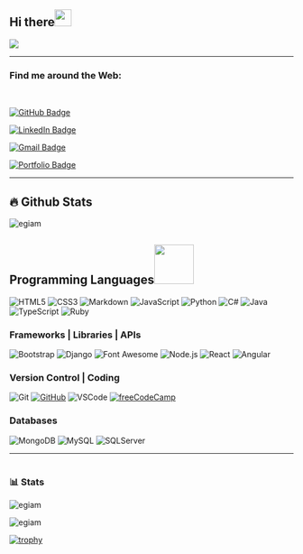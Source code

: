 <h2 align="left">Hi there<img src ="https://raw.githubusercontent.com/MartinHeinz/MartinHeinz/master/wave.gif" width = 30px></h2>

<!-- Animation Typing -->

<p align="left">
  <a href="https://github.com/DenverCoder1/readme-typing-svg"><img src="https://readme-typing-svg.demolab.com/?lines=I'm%20Ezequiel%20Giampaoli;A%20Full-Stack%20Developer;&%20Front-End%20Developer;2%2B%20years%20of%20coding%20experience;Always%20learning%20new%20things&font=Fira%20Code&center=true&width=440&height=45&color=green&vCenter=true&size=22&pause=1000" /></a>
</p>

<!-- Animation Typing: END -->

<!-- Profile Views -->

<!-- <p align="left">
  <img src="https://komarev.com/ghpvc/?username=egiam&label=Profile%20views&color=0e75b6&style=flat" alt="egiam" />
</p> -->

<!-- Profile Views: END -->

---

<h3 align="left">Find me around the Web:</h3>

<br>

  <p><a href="https://github.com/egiam/"><img src="https://img.shields.io/badge/-GitHub%20-black?style=plastic&amp;labelColor=black&amp;logo=GitHub&amp;link=www.github.com/egiam" alt="GitHub Badge"></a> </p>
  <p><a href="https://www.linkedin.com/in/ezequiel-giampaoli/"><img src="https://img.shields.io/badge/-LinkedIn%20-blue?style=plastic&amp;labelColor=blue&amp;logo=LinkedIn&amp;link=www.linkedin.com/in/ezequiel-giampaoli/" alt="LinkedIn Badge"></a> </p>
    <p>         <a href="mailto:ezegiampaoli@gmail.com"><img src="https://img.shields.io/badge/-Gmail-fff?style=plastic&amp;labelColor=fff&amp;logo=Gmail&amp;link=mailto:ezegiampaoli@gmail.com" alt="Gmail Badge"></a></p>
   </p>
    <p><a href="https://egiam.github.io/"><img src="https://img.shields.io/badge/-Portfolio%20-lightblue?style=plastic&amp;labelColor=lightblue&amp;logo=Github&amp;link=egiam.github.io/" alt="Portfolio Badge"></a> </p>

---

## :fire: Github Stats

<p><img align="center" src="https://github-readme-streak-stats.herokuapp.com/?user=egiam&theme=highcontrast" alt="egiam" />

## </p>

## Programming Languages<img src="https://camo.githubusercontent.com/b0fa06ee100360ae8811a115c133de7848891e3b/68747470733a2f2f6769746875622e6769746875626173736574732e636f6d2f696d616765732f6d6f6e612d776869737065722e676966" width="70" height="70" />

![HTML5](https://img.shields.io/badge/HTML5%20-%23E34F26.svg?&style=for-the-badge&logo=HTML5&logoColor=FFFFFF)
![CSS3](https://img.shields.io/badge/CSS3%20-%231572B6.svg?&style=for-the-badge&logo=CSS3&logoColor=FFFFFF)
![Markdown](https://img.shields.io/badge/Markdown%20-%23000000.svg?&style=for-the-badge&logo=Markdown&logoColor=FFFFFF)
![JavaScript](https://img.shields.io/badge/JavaScript%20-%23323330.svg?&style=for-the-badge&logo=JavaScript&logoColor=F1BE32)
![Python](https://img.shields.io/badge/Python%20-%23004D7A.svg?&style=for-the-badge&logo=python&logoColor=ffdf76)
![C#](https://img.shields.io/badge/C%23%20-%23239120.svg?&style=for-the-badge&logo=c-sharp&logoColor=FFFFFF)
![Java](https://img.shields.io/badge/Java%20-%23ED8B00.svg?&style=for-the-badge&logo=Java&logoColor=FFFFFF)
![TypeScript](https://img.shields.io/badge/TypeScript%20-%23007ACC.svg?&style=for-the-badge&logo=TypeScript&logoColor=FFFFFF)
![Ruby](https://img.shields.io/badge/Ruby%20-%23CC342D.svg?&style=for-the-badge&logo=Ruby&logoColor=FFFFFF)

### Frameworks | Libraries | APIs

![Bootstrap](https://img.shields.io/badge/Bootstrap%20-%23563D7C.svg?&style=for-the-badge&logo=Bootstrap&logoColor=FFFFFF)
![Django](https://img.shields.io/badge/Django%20-%23092E20.svg?&style=for-the-badge&logo=Django&logoColor=FFFFFF)
![Font Awesome](https://img.shields.io/badge/Font%20Awesome%20-%23339AF0.svg?&style=for-the-badge&logo=Font%20Awesome&logoColor=FFFFFF)
![Node.js](https://img.shields.io/badge/Node.js%20-%23339933.svg?&style=for-the-badge&logo=Node.js&logoColor=FFFFFF)
![React](https://img.shields.io/badge/React%20-%2320232a.svg?&style=for-the-badge&logo=React&logoColor=61DAFB)
![Angular](https://img.shields.io/badge/Angular%20-%23DD0031.svg?&style=for-the-badge&logo=Angular&logoColor=FFFFFF)

### Version Control | Coding

![Git](https://img.shields.io/badge/Git%20-%23302F2F.svg?&style=for-the-badge&logo=Git&logoColor=F05032)
[![GitHub](https://img.shields.io/badge/GitHub%20-%23181717.svg?&style=for-the-badge&logo=GitHub&logoColor=FFFFFF)](https://github.com/Atinos3)
![VSCode](https://img.shields.io/badge/VSCode%20-%232B2B30.svg?&style=for-the-badge&logo=Visual%20Studio%20Code&logoColor=007ACC)
[![freeCodeCamp](https://img.shields.io/badge/freeCodeCamp%20-%2300471b.svg?&style=for-the-badge&logo=freeCodeCamp&logoColor=F1BE32)](https://www.freecodecamp.org/egiam)

### Databases

![MongoDB](https://img.shields.io/badge/MongoDB%20-%233F2E1E.svg?&style=for-the-badge&logo=MongoDB&logoColor=47A248)
![MySQL](https://img.shields.io/badge/MySQL%20-%2300758F.svg?&style=for-the-badge&logo=MySQL&logoColor=FFFFFF)
![SQLServer](https://img.shields.io/badge/SQLServer%20-%23003B57.svg?&style=for-the-badge&logo=microsoft-sql-server&logoColor=FFFFFF)

---

#

### 📊 Stats

<p><img align="center" src="https://github-readme-stats.vercel.app/api/top-langs?username=egiam&theme=highcontrast&show_icons=true&locale=en&layout=compact" alt="egiam" /></p>

<p><img align="center" src="https://github-readme-stats.vercel.app/api?username=egiam&theme=highcontrast&show_icons=true?" alt="egiam" /></p>

[![trophy](https://github-profile-trophy.vercel.app/?username=egiam&theme=dracula)](https://github.com/egiam/github-profile-trophy)

#
